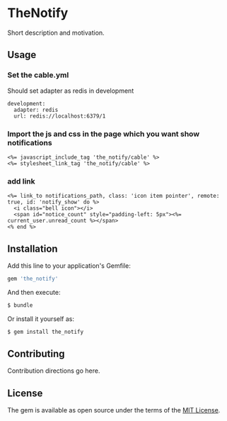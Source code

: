 # TheNotify
Short description and motivation.

## Usage
### Set the cable.yml
Should set adapter as redis in development
```
development:
  adapter: redis
  url: redis://localhost:6379/1
```

### Import the js and css in the page which you want show notifications
```
<%= javascript_include_tag 'the_notify/cable' %>
<%= stylesheet_link_tag 'the_notify/cable' %>
```

### add link
```erb
<%= link_to notifications_path, class: 'icon item pointer', remote: true, id: 'notify_show' do %>
  <i class="bell icon"></i>
  <span id="notice_count" style="padding-left: 5px"><%= current_user.unread_count %></span>
<% end %>
```

## Installation
Add this line to your application's Gemfile:

```ruby
gem 'the_notify'
```

And then execute:
```bash
$ bundle
```

Or install it yourself as:
```bash
$ gem install the_notify
```

## Contributing
Contribution directions go here.

## License
The gem is available as open source under the terms of the [MIT License](http://opensource.org/licenses/MIT).
